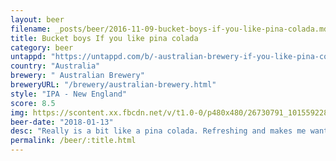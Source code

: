 ```yaml
---
layout: beer
filename: _posts/beer/2016-11-09-bucket-boys-if-you-like-pina-colada.md
title: Bucket boys If you like pina colada
category: beer
untappd: "https://untappd.com/b/-australian-brewery-if-you-like-pina-colada-new-england-milkshake-ipa/2332824"
country: "Australia"
brewery: " Australian Brewery"
breweryURL: "/brewery/australian-brewery.html"
style: "IPA - New England"
score: 8.5
img: https://scontent.xx.fbcdn.net/v/t1.0-0/p480x480/26730791_10155922809143745_4908906281664853624_n.jpg?_nc_cat=107&_nc_ht=scontent.xx&oh=f52a6d0e06f7fb7cc2e34cfb7dc1dfcf&oe=5D8B8A35
beer-date: "2018-01-13"
desc: "Really is a bit like a pina colada. Refreshing and makes me want more"
permalink: /beer/:title.html
---
```

